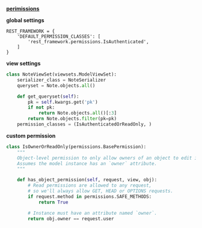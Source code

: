 **[perimissions](https://www.django-rest-framework.org/api-guide/permissions/)**

**global settings**
```pytho
REST_FRAMEWORK = {
    'DEFAULT_PERMISSION_CLASSES': [
        'rest_framework.permissions.IsAuthenticated',
    ]
}
```
**view settings**
``` python
class NoteViewSet(viewsets.ModelViewSet):
    serializer_class = NoteSerializer
    queryset = Note.objects.all()

    def get_queryset(self):
        pk = self.kwargs.get('pk')
        if not pk:
            return Note.objects.all()[:3]
        return Note.objects.filter(pk=pk)
    permission_classes = (IsAuthenticatedOrReadOnly, )
```

**custom permission**
```python
class IsOwnerOrReadOnly(permissions.BasePermission):
    """
    Object-level permission to only allow owners of an object to edit it.
    Assumes the model instance has an `owner` attribute.
    """

    def has_object_permission(self, request, view, obj):
        # Read permissions are allowed to any request,
        # so we'll always allow GET, HEAD or OPTIONS requests.
        if request.method in permissions.SAFE_METHODS:
            return True

        # Instance must have an attribute named `owner`.
        return obj.owner == request.user
```
